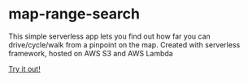 # map-range-search

This simple serverless app lets you find out how far you can drive/cycle/walk from a pinpoint on the map.
Created with serverless framework, hosted on AWS S3 and AWS Lambda


[Try it out!](https://bit.ly/rangeMap2)

